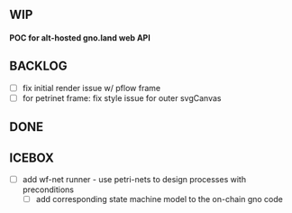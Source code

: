 WIP
---

#### POC for alt-hosted gno.land web API

BACKLOG
-------

- [ ] fix initial render issue w/ pflow frame
- [ ] for petrinet frame: fix style issue for outer svgCanvas

DONE
----

ICEBOX
------
- [ ] add wf-net runner - use petri-nets to design processes with preconditions
  - [ ] add corresponding state machine model to the on-chain gno code
